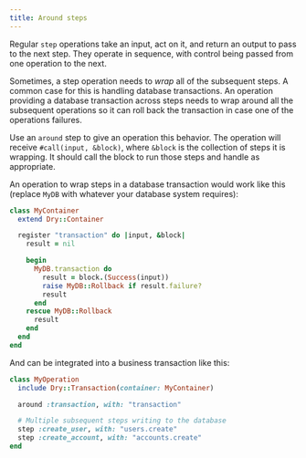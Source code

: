 ```yaml
---
title: Around steps
---
```


Regular `step` operations take an input, act on it, and return an output to pass to the next step. They operate in sequence, with control being passed from one operation to the next.

Sometimes, a step operation needs to _wrap_ all of the subsequent steps. A common case for this is handling database transactions. An operation providing a database transaction across steps needs to wrap around all the subsequent operations so it can roll back the transaction in case one of the operations failures.

Use an `around` step to give an operation this behavior. The operation will receive `#call(input, &block)`, where `&block` is the collection of steps it is wrapping. It should call the block to run those steps and handle as appropriate.

An operation to wrap steps in a database transaction would work like this (replace `MyDB` with whatever your database system requires):

```ruby
class MyContainer
  extend Dry::Container

  register "transaction" do |input, &block|
    result = nil

    begin
      MyDB.transaction do
        result = block.(Success(input))
        raise MyDB::Rollback if result.failure?
        result
      end
    rescue MyDB::Rollback
      result
    end
  end
end
```

And can be integrated into a business transaction like this:

```ruby
class MyOperation
  include Dry::Transaction(container: MyContainer)

  around :transaction, with: "transaction"

  # Multiple subsequent steps writing to the database
  step :create_user, with: "users.create"
  step :create_account, with: "accounts.create"
end
```
